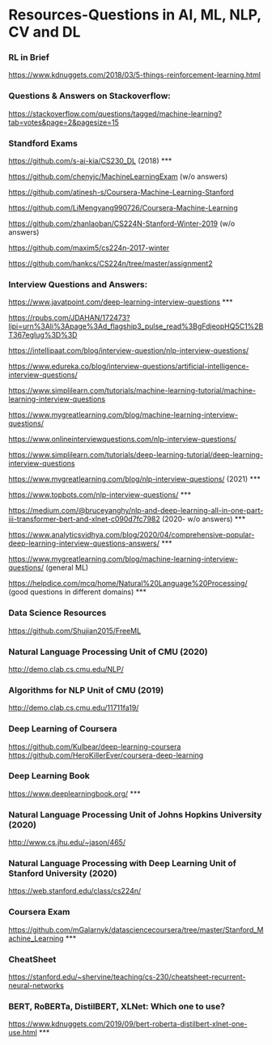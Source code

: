 # Resources-Questions in AI, ML, NLP, CV and DL

### RL in Brief
https://www.kdnuggets.com/2018/03/5-things-reinforcement-learning.html

### Questions & Answers on Stackoverflow:
https://stackoverflow.com/questions/tagged/machine-learning?tab=votes&page=2&pagesize=15

### Standford Exams
https://github.com/s-ai-kia/CS230_DL    (2018) ***

https://github.com/chenyjc/MachineLearningExam   (w/o answers)

https://github.com/atinesh-s/Coursera-Machine-Learning-Stanford

https://github.com/LiMengyang990726/Coursera-Machine-Learning

https://github.com/zhanlaoban/CS224N-Stanford-Winter-2019  (w/o answers)

https://github.com/maxim5/cs224n-2017-winter

https://github.com/hankcs/CS224n/tree/master/assignment2

### Interview Questions and Answers:

https://www.javatpoint.com/deep-learning-interview-questions ***

https://rpubs.com/JDAHAN/172473?lipi=urn%3Ali%3Apage%3Ad_flagship3_pulse_read%3BgFdjeopHQ5C1%2BT367egIug%3D%3D

https://intellipaat.com/blog/interview-question/nlp-interview-questions/

https://www.edureka.co/blog/interview-questions/artificial-intelligence-interview-questions/

https://www.simplilearn.com/tutorials/machine-learning-tutorial/machine-learning-interview-questions

https://www.mygreatlearning.com/blog/machine-learning-interview-questions/

https://www.onlineinterviewquestions.com/nlp-interview-questions/

https://www.simplilearn.com/tutorials/deep-learning-tutorial/deep-learning-interview-questions

https://www.mygreatlearning.com/blog/nlp-interview-questions/   (2021) ***

https://www.topbots.com/nlp-interview-questions/ ***

https://medium.com/@bruceyanghy/nlp-and-deep-learning-all-in-one-part-iii-transformer-bert-and-xlnet-c090d7fc7982  (2020- w/o answers) ***

https://www.analyticsvidhya.com/blog/2020/04/comprehensive-popular-deep-learning-interview-questions-answers/ ***

https://www.mygreatlearning.com/blog/machine-learning-interview-questions/   (general ML)

https://helpdice.com/mcq/home/Natural%20Language%20Processing/  (good questions in different domains) ***

### Data Science Resources
https://github.com/Shujian2015/FreeML

### Natural Language Processing Unit of CMU (2020)
http://demo.clab.cs.cmu.edu/NLP/

### Algorithms for NLP Unit of CMU (2019)
http://demo.clab.cs.cmu.edu/11711fa19/

### Deep Learning of Coursera
https://github.com/Kulbear/deep-learning-coursera
https://github.com/HeroKillerEver/coursera-deep-learning

### Deep Learning Book
https://www.deeplearningbook.org/  ***

### Natural Language Processing Unit of Johns Hopkins University (2020)
http://www.cs.jhu.edu/~jason/465/

### Natural Language Processing with Deep Learning Unit of Stanford University (2020)
https://web.stanford.edu/class/cs224n/

### Coursera Exam
https://github.com/mGalarnyk/datasciencecoursera/tree/master/Stanford_Machine_Learning ***

### CheatSheet
https://stanford.edu/~shervine/teaching/cs-230/cheatsheet-recurrent-neural-networks

### BERT, RoBERTa, DistilBERT, XLNet: Which one to use?
https://www.kdnuggets.com/2019/09/bert-roberta-distilbert-xlnet-one-use.html   ***

